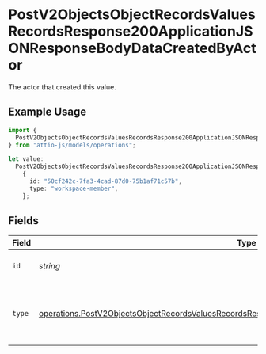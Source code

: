 # PostV2ObjectsObjectRecordsValuesRecordsResponse200ApplicationJSONResponseBodyDataCreatedByActor

The actor that created this value.

## Example Usage

```typescript
import {
  PostV2ObjectsObjectRecordsValuesRecordsResponse200ApplicationJSONResponseBodyDataCreatedByActor,
} from "attio-js/models/operations";

let value:
  PostV2ObjectsObjectRecordsValuesRecordsResponse200ApplicationJSONResponseBodyDataCreatedByActor =
    {
      id: "50cf242c-7fa3-4cad-87d0-75b1af71c57b",
      type: "workspace-member",
    };
```

## Fields

| Field                                                                                                                                                                                                                | Type                                                                                                                                                                                                                 | Required                                                                                                                                                                                                             | Description                                                                                                                                                                                                          |
| -------------------------------------------------------------------------------------------------------------------------------------------------------------------------------------------------------------------- | -------------------------------------------------------------------------------------------------------------------------------------------------------------------------------------------------------------------- | -------------------------------------------------------------------------------------------------------------------------------------------------------------------------------------------------------------------- | -------------------------------------------------------------------------------------------------------------------------------------------------------------------------------------------------------------------- |
| `id`                                                                                                                                                                                                                 | *string*                                                                                                                                                                                                             | :heavy_minus_sign:                                                                                                                                                                                                   | An ID to identify the actor.                                                                                                                                                                                         |
| `type`                                                                                                                                                                                                               | [operations.PostV2ObjectsObjectRecordsValuesRecordsResponse200ApplicationJSONResponseBodyDataType](../../models/operations/postv2objectsobjectrecordsvaluesrecordsresponse200applicationjsonresponsebodydatatype.md) | :heavy_minus_sign:                                                                                                                                                                                                   | The type of actor. [Read more information on actor types here](/docs/actors).                                                                                                                                        |